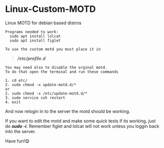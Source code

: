 # Linux-Custom-MOTD
Linux MOTD for debian based distros
```
Programs needed to work:
  sudo apt install lolcat
  sudo apt install figlet
```

```
To use the custom motd you must place it in
```
>***/etc/profile.d*** 

```
You may need also to disable the orginal motd.
To do that open the terminal and run these commands
```

```
1. cd etc/
2. sudo chmod -x update-motd.d/*
or 
2. sudo chmod -x /etc/update-motd.d/*
3. sudo service ssh restart
4. exit
```
And now relogin in to the server the motd should be working.

If you want to edit the motd and make some quick tests if its working, just do ***sudo -i***.
Remember figlet and lolcat will not work unless you loggin back into the server.

Have fun!😋

